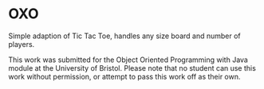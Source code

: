 # OXO
Simple adaption of Tic Tac Toe, handles any size board and number of players.

This work was submitted for the Object Oriented Programming with Java module at the University of Bristol. Please note that no student can use this work without permission, or attempt to pass this work off as their own.
